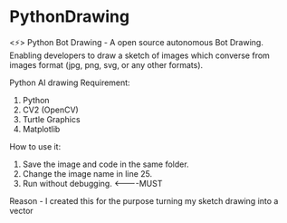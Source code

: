 # PythonDrawing
<⚡️> Python Bot Drawing - A open source autonomous Bot Drawing. Enabling developers to draw a sketch of images which converse from images format (jpg, png, svg, or any other formats).

Python AI drawing
Requirement:
1. Python
2. CV2 (OpenCV)
3. Turtle Graphics
4. Matplotlib

How to use it:
1. Save the image and code in the same folder.
2. Change the image name in line 25.
3. Run without debugging. <----MUST

Reason - I created this for the purpose turning my sketch drawing into a vector
